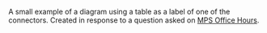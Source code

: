 A small example of a diagram using a table as a label of one of the connectors. Created in response to a question asked
on [MPS Office Hours](https://specificlanguages.com/mps-office-hours/).

